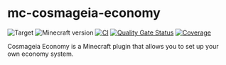 # mc-cosmageia-economy

![Target](https://img.shields.io/badge/plugin-Minecraft-blueviolet)
![Minecraft version](https://img.shields.io/badge/version-1.20.x-blue)
[![CI](https://github.com/Cosmageia/mc-cosmageia-economy/actions/workflows/ci.yml/badge.svg)](https://github.com/Cosmageia/mc-cosmageia-economy/actions/workflows/ci.yml)
[![Quality Gate Status](https://sonarcloud.io/api/project_badges/measure?project=Cosmageia_mc-cosmageia-economy&metric=alert_status)](https://sonarcloud.io/summary/new_code?id=Cosmageia_mc-cosmageia-economy)
[![Coverage](https://sonarcloud.io/api/project_badges/measure?project=Cosmageia_mc-cosmageia-economy&metric=coverage)](https://sonarcloud.io/summary/new_code?id=Cosmageia_mc-cosmageia-economy)

Cosmageia Economy is a Minecraft plugin that allows you to set up your own economy system.
